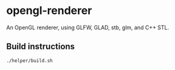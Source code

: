 # opengl-renderer
An OpenGL renderer, using GLFW, GLAD, stb, glm, and C++ STL.


## Build instructions
```shell
./helper/build.sh
```
